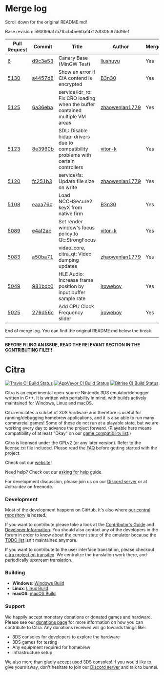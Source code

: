 # Merge log

Scroll down for the original README.md!

Base revision: 590099a17a71bcb45e60af4712df301c97dd16ef

|Pull Request|Commit|Title|Author|Merged?|
|----|----|----|----|----|
|[6](https://github.com/citra-emu/citra-canary/pull/6)|[d9c3e53](https://github.com/citra-emu/citra-canary/pull/6/files/)|Canary Base (MinGW Test)|[liushuyu](https://github.com/liushuyu)|Yes|
|[5130](https://github.com/citra-emu/citra/pull/5130)|[a4457d8](https://github.com/citra-emu/citra/pull/5130/files/)|Show an error if CIA contend is encrypted|[B3n30](https://github.com/B3n30)|Yes|
|[5125](https://github.com/citra-emu/citra/pull/5125)|[6a36eba](https://github.com/citra-emu/citra/pull/5125/files/)|service/ldr_ro: Fix CRO loading when the buffer contained multiple VM areas|[zhaowenlan1779](https://github.com/zhaowenlan1779)|Yes|
|[5123](https://github.com/citra-emu/citra/pull/5123)|[8e3960b](https://github.com/citra-emu/citra/pull/5123/files/)|SDL: Disable hidapi drivers due to compatibility problems with certain controllers|[vitor-k](https://github.com/vitor-k)|Yes|
|[5120](https://github.com/citra-emu/citra/pull/5120)|[fc251b3](https://github.com/citra-emu/citra/pull/5120/files/)|service/fs: Update file size on write|[zhaowenlan1779](https://github.com/zhaowenlan1779)|Yes|
|[5108](https://github.com/citra-emu/citra/pull/5108)|[eaaa76b](https://github.com/citra-emu/citra/pull/5108/files/)|Load NCCHSecure2 keyX from native firm|[B3n30](https://github.com/B3n30)|Yes|
|[5089](https://github.com/citra-emu/citra/pull/5089)|[e4af2ac](https://github.com/citra-emu/citra/pull/5089/files/)|Set render window's focus policy to Qt::StrongFocus|[vitor-k](https://github.com/vitor-k)|Yes|
|[5083](https://github.com/citra-emu/citra/pull/5083)|[a50ba71](https://github.com/citra-emu/citra/pull/5083/files/)|video_core, citra_qt: Video dumping updates|[zhaowenlan1779](https://github.com/zhaowenlan1779)|Yes|
|[5049](https://github.com/citra-emu/citra/pull/5049)|[981bdc0](https://github.com/citra-emu/citra/pull/5049/files/)|HLE Audio: Increase frame position by input buffer sample rate|[jroweboy](https://github.com/jroweboy)|Yes|
|[5025](https://github.com/citra-emu/citra/pull/5025)|[276d56c](https://github.com/citra-emu/citra/pull/5025/files/)|Add CPU Clock Frequency slider|[jroweboy](https://github.com/jroweboy)|Yes|


End of merge log. You can find the original README.md below the break.

------

**BEFORE FILING AN ISSUE, READ THE RELEVANT SECTION IN THE [CONTRIBUTING](https://github.com/citra-emu/citra/wiki/Contributing#reporting-issues) FILE!!!**

Citra
==============
[![Travis CI Build Status](https://travis-ci.com/citra-emu/citra.svg?branch=master)](https://travis-ci.com/citra-emu/citra)
[![AppVeyor CI Build Status](https://ci.appveyor.com/api/projects/status/sdf1o4kh3g1e68m9?svg=true)](https://ci.appveyor.com/project/bunnei/citra)
[![Bitrise CI Build Status](https://app.bitrise.io/app/4ccd8e5720f0d13b/status.svg?token=H32TmbCwxb3OQ-M66KbAyw&branch=master)](https://app.bitrise.io/app/4ccd8e5720f0d13b)

Citra is an experimental open-source Nintendo 3DS emulator/debugger written in C++. It is written with portability in mind, with builds actively maintained for Windows, Linux and macOS.

Citra emulates a subset of 3DS hardware and therefore is useful for running/debugging homebrew applications, and it is also able to run many commercial games! Some of these do not run at a playable state, but we are working every day to advance the project forward. (Playable here means compatibility of at least "Okay" on our [game compatibility list](https://citra-emu.org/game).)

Citra is licensed under the GPLv2 (or any later version). Refer to the license.txt file included. Please read the [FAQ](https://citra-emu.org/wiki/faq/) before getting started with the project.

Check out our [website](https://citra-emu.org/)!

Need help? Check out our [asking for help](https://citra-emu.org/help/reference/asking/) guide.

For development discussion, please join us on our [Discord server](https://citra-emu.org/discord/) or at #citra-dev on freenode.

### Development

Most of the development happens on GitHub. It's also where [our central repository](https://github.com/citra-emu/citra) is hosted.

If you want to contribute please take a look at the [Contributor's Guide](https://github.com/citra-emu/citra/wiki/Contributing) and [Developer Information](https://github.com/citra-emu/citra/wiki/Developer-Information). You should also contact any of the developers in the forum in order to know about the current state of the emulator because the [TODO list](https://docs.google.com/document/d/1SWIop0uBI9IW8VGg97TAtoT_CHNoP42FzYmvG1F4QDA) isn't maintained anymore.

If you want to contribute to the user interface translation, please checkout [citra project on transifex](https://www.transifex.com/citra/citra). We centralize the translation work there, and periodically upstream translation.

### Building

* __Windows__: [Windows Build](https://github.com/citra-emu/citra/wiki/Building-For-Windows)
* __Linux__: [Linux Build](https://github.com/citra-emu/citra/wiki/Building-For-Linux)
* __macOS__: [macOS Build](https://github.com/citra-emu/citra/wiki/Building-for-macOS)


### Support
We happily accept monetary donations or donated games and hardware. Please see our [donations page](https://citra-emu.org/donate/) for more information on how you can contribute to Citra. Any donations received will go towards things like:
* 3DS consoles for developers to explore the hardware
* 3DS games for testing
* Any equipment required for homebrew
* Infrastructure setup

We also more than gladly accept used 3DS consoles! If you would like to give yours away, don't hesitate to join our [Discord server](https://citra-emu.org/discord/) and talk to bunnei.
